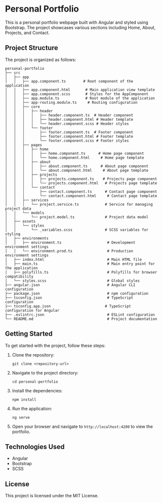 # Personal Portfolio

This is a personal portfolio webpage built with Angular and styled using Bootstrap. The project showcases various sections including Home, About, Projects, and Contact.

## Project Structure

The project is organized as follows:

```
personal-portfolio
├── src
│   ├── app
│   │   ├── app.component.ts        # Root component of the application
│   │   ├── app.component.html       # Main application view template
│   │   ├── app.component.scss       # Styles for the AppComponent
│   │   ├── app.module.ts            # Root module of the application
│   │   ├── app-routing.module.ts     # Routing configuration
│   │   ├── core
│   │   │   ├── header
│   │   │   │   ├── header.component.ts  # Header component
│   │   │   │   ├── header.component.html # Header template
│   │   │   │   └── header.component.scss # Header styles
│   │   │   └── footer
│   │   │       ├── footer.component.ts  # Footer component
│   │   │       ├── footer.component.html # Footer template
│   │   │       └── footer.component.scss # Footer styles
│   │   ├── pages
│   │   │   ├── home
│   │   │   │   ├── home.component.ts      # Home page component
│   │   │   │   └── home.component.html     # Home page template
│   │   │   ├── about
│   │   │   │   ├── about.component.ts      # About page component
│   │   │   │   └── about.component.html     # About page template
│   │   │   ├── projects
│   │   │   │   ├── projects.component.ts    # Projects page component
│   │   │   │   └── projects.component.html   # Projects page template
│   │   │   └── contact
│   │   │       ├── contact.component.ts      # Contact page component
│   │   │       └── contact.component.html     # Contact page template
│   │   ├── services
│   │   │   └── project.service.ts            # Service for managing project data
│   │   └── models
│   │       └── project.model.ts              # Project data model
│   ├── assets
│   │   └── styles
│   │       └── _variables.scss               # SCSS variables for styling
│   ├── environments
│   │   ├── environment.ts                     # Development environment settings
│   │   └── environment.prod.ts                # Production environment settings
│   ├── index.html                             # Main HTML file
│   ├── main.ts                                # Main entry point for the application
│   ├── polyfills.ts                           # Polyfills for browser compatibility
│   └── styles.scss                            # Global styles
├── angular.json                               # Angular CLI configuration
├── package.json                               # npm configuration
├── tsconfig.json                              # TypeScript configuration
├── tsconfig.app.json                         # TypeScript configuration for Angular
├── .eslintrc.json                             # ESLint configuration
└── README.md                                  # Project documentation
```

## Getting Started

To get started with the project, follow these steps:

1. Clone the repository:
   ```
   git clone <repository-url>
   ```

2. Navigate to the project directory:
   ```
   cd personal-portfolio
   ```

3. Install the dependencies:
   ```
   npm install
   ```

4. Run the application:
   ```
   ng serve
   ```

5. Open your browser and navigate to `http://localhost:4200` to view the portfolio.

## Technologies Used

- Angular
- Bootstrap
- SCSS

## License

This project is licensed under the MIT License.